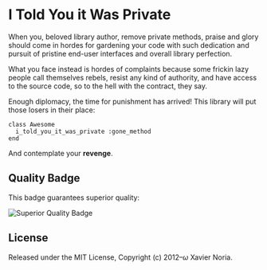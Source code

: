 # I Told You it Was Private

When you, beloved library author, remove private methods, praise and glory should
come in hordes for gardening your code with such dedication and pursuit of
pristine end-user interfaces and overall library perfection.

What you face instead is hordes of complaints because some frickin lazy people
call themselves rebels, resist any kind of authority, and have access to the
source code, so to the hell with the contract, they say.

Enough diplomacy, the time for punishment has arrived! This library will put
those losers in their place:

    class Awesome
      i_told_you_it_was_private :gone_method
    end

And contemplate your **revenge**.

## Quality Badge

This badge guarantees superior quality:

![Superior Quality Badge](http://img.shields.io/badge/wadus-chaflan-brightgreen.svg)

## License

Released under the MIT License, Copyright (c) 2012–<i>ω</i> Xavier Noria.

